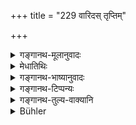 +++
title = "229 वारिदस् तृप्तिम्"

+++

<details><summary>गङ्गानथ-मूलानुवादः</summary>

The giver of water obtains satisfaction, the giver of food imperishable happiness, the giver of sesamum desirable offspring, and this giver of lamp most excellent eyesight.—(229)
</details>

<details><summary>मेधातिथिः</summary>

**तृप्तिः** क्षुत्पिपासाभ्याम् अपीडनम् । तच् चाढ्यस्यारोगस्य च भवति । तेन बहुधनत्वम् अरोगता च फलम् उक्तं भवति । **अक्षयं सुखम्** । अविशेषितत्वान् नोपकरणं सुखं प्रतीयते । अक्षयं यावज्जीविकम् इत्य् अर्थः । **अन्नदः** सक्त्वोदनादि सिद्धम् अन्नम् आमं च तण्डुलादि । **दीपस्य** दानं चतुष्पथे ब्राह्मणसभायां वा ॥ ४.२२९ ॥
</details>

<details><summary>गङ्गानथ-भाष्यानुवादः</summary>

*^(‘)Satisfaction*,’—non-suffering from hunger and thirst. This is
possible only for the wealthy and the healthy. So that great wealth and good health are the results declared as following from the giving of water.

‘*Imperishable happiness*.’—In the absence of any specification, the ‘happiness’ meant here is understood to stand for the *means of happiness,^(‘)Imperishable*’—lasting throughout life.

‘*Giver of food*’—cooked,—*saktu*, rice, etc,—as well as *raw*, rice, etc.

The ‘*Lamp*’ is given—either at crossings or in a place where Brāhmaṇas assemble—(229).
</details>

<details><summary>गङ्गानथ-टिप्पन्यः</summary>

*Cf*. The *Mahābhārata*, 13.57.22.

This verse is quoted in *Parāśaramādhava* (Ācāra, p. 177);—in *Aparārka* (p. 385);—in *Smṛtitattva* (II, p. 364);—in *Hemādri*, (Dāna, p. 152);—and in *Dānakriyākaumudī* (p. 43).
</details>

<details><summary>गङ्गानथ-तुल्य-वाक्यानि</summary>

*Vaśiṣṭha* (29.8).—‘One who gives water prospers in all his desires;—he
who gives food obtains good eyes.’

*Mahābhārata* (Anuśāsana, 92.20, 22).—‘By the giving of water eternal
fame ensues, by the giving of food, one has all his desires for enjoyment fulfilled;—by the giving of lamp-light, the man obtains good eyes and keen intelligence.’

*Viṣṇu* (91.3, 15, 16).—‘The giver of water remains ever satisfied;—by
the giving of lamps, he obtains excellent eyes and universal brilliance; by the giving of food, he becomes endowed with strength.’

*Viṣṇu* (92.21, 23).—‘The giver of food obtains all things;—the giver of
sesamum obtains desirable offspring.’

*Yājñavalkya* (1, 210).—‘By giving away, land, sesamum, food, clothes,
water, clarified butter, shelter, household-necessaries, gold and beasts of burden,—one shines in the heavenly regions.’

*Bṛhaspati* (13).—‘The giver of food is always happy, the giver of
clothes becomes endowed with beauty, and the man who gives land is always a king.’
</details>

<details><summary>Bühler</summary>

229	A giver of water obtains the satisfaction (of his hunger and thirst), a giver of food imperishable happiness, a giver of sesamum desirable offspring, a giver of a lamp a most excellent eyesight.
</details>
